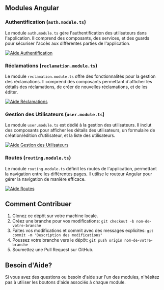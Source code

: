 
## Modules Angular

### Authentification (`auth.module.ts`)

Le module `auth.module.ts` gère l'authentification des utilisateurs dans l'application. Il comprend des composants, des services, et des guards pour sécuriser l'accès aux différentes parties de l'application.

[![Aide Authentification](https://img.shields.io/badge/Aide-Authentification-blue)](#) 

### Réclamations (`reclamation.module.ts`)

Le module `reclamation.module.ts` offre des fonctionnalités pour la gestion des réclamations. Il comprend des composants permettant d'afficher les détails des réclamations, de créer de nouvelles réclamations, et de les éditer.

[![Aide Réclamations](https://img.shields.io/badge/Aide-R%C3%A9clamations-green)](#) 

### Gestion des Utilisateurs (`user.module.ts`)

Le module `user.module.ts` est dédié à la gestion des utilisateurs. Il inclut des composants pour afficher les détails des utilisateurs, un formulaire de création/édition d'utilisateur, et la liste des utilisateurs.

[![Aide Gestion des Utilisateurs](https://img.shields.io/badge/Aide-Gestion%20Utilisateurs-yellow)](#) 

### Routes (`routing.module.ts`)

Le module `routing.module.ts` définit les routes de l'application, permettant la navigation entre les différentes pages. Il utilise le routeur Angular pour gérer la navigation de manière efficace.

[![Aide Routes](https://img.shields.io/badge/Aide-Routes-red)](#) 

## Comment Contribuer

1. Clonez ce dépôt sur votre machine locale.
2. Créez une branche pour vos modifications: `git checkout -b nom-de-votre-branche`
3. Faites vos modifications et commit avec des messages explicites: `git commit -m "Description des modifications"`
4. Poussez votre branche vers le dépôt: `git push origin nom-de-votre-branche`
5. Soumettez une Pull Request sur GitHub.

## Besoin d'Aide?

Si vous avez des questions ou besoin d'aide sur l'un des modules, n'hésitez pas à utiliser les boutons d'aide associés à chaque module. 

